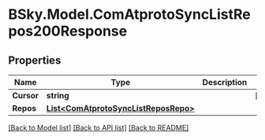 # BSky.Model.ComAtprotoSyncListRepos200Response

## Properties

Name | Type | Description | Notes
------------ | ------------- | ------------- | -------------
**Cursor** | **string** |  | [optional] 
**Repos** | [**List&lt;ComAtprotoSyncListReposRepo&gt;**](ComAtprotoSyncListReposRepo.md) |  | 

[[Back to Model list]](../README.md#documentation-for-models) [[Back to API list]](../README.md#documentation-for-api-endpoints) [[Back to README]](../README.md)

